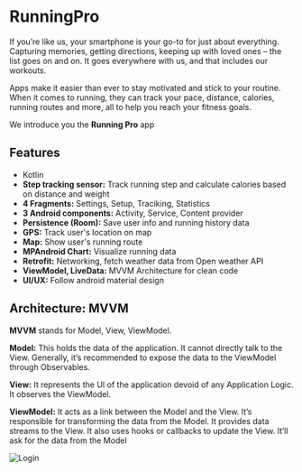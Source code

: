 # RunningPro

If you’re like us, your smartphone is your go-to for just about everything. Capturing memories, getting directions, keeping up with loved ones – the list goes on and on. It goes everywhere with us, and that includes our workouts.

Apps make it easier than ever to stay motivated and stick to your routine. When it comes to running, they can track your pace, distance, calories, running routes and more, all to help you reach your fitness goals.

We introduce you the **Running Pro** app

## Features
- Kotlin 
- **Step tracking sensor:** Track running step and calculate calories based on distance and weight
- **4 Fragments:** Settings, Setup, Traciking, Statistics
- **3 Android components:** Activity, Service, Content provider
- **Persistence (Room):** Save user info and running history data
- **GPS:** Track user's location on map
- **Map:** Show user's running route
- **MPAndroid Chart:** Visualize running data
- **Retrofit:** Networking, fetch weather data from Open weather API
- **ViewModel, LiveData:** MVVM Architecture for clean code
- **UI/UX:** Follow android material design

## Architecture: MVVM

**MVVM** stands for Model, View, ViewModel.

**Model:** This holds the data of the application. It cannot directly talk to the View. Generally, it’s recommended to expose the data to the ViewModel through Observables.

**View:** It represents the UI of the application devoid of any Application Logic. It observes the ViewModel.

**ViewModel:** It acts as a link between the Model and the View. It’s responsible for transforming the data from the Model. It provides data streams to the View. It also uses hooks or callbacks to update the View. It’ll ask for the data from the Model

![Login](https://miro.medium.com/max/638/1*sdOtTrxrOVQzYRygaB1qqw.jpeg)
